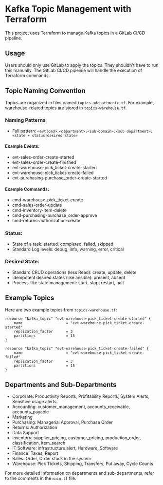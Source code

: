 # Kafka Topic Management with Terraform

This project uses Terraform to manage Kafka topics in a GitLab CI/CD pipeline.

## Usage

Users should only use GitLab to apply the topics. They shouldn't have to run this manually. The GitLab CI/CD pipeline will handle the execution of Terraform commands.

## Topic Naming Convention

Topics are organized in files named `topics-<department>.tf`. For example, warehouse-related topics are stored in `topics-warehouse.tf`.

### Naming Patterns

- Full pattern: `<evt|cmd>.<department>.<sub-domain>.<sub department>.<state + status|desired state>`

#### Example Events:
- evt-sales-order-create-started
- evt-sales-order-create-finished
- evt-warehouse-pick_ticket-create-started
- evt-warehouse-pick_ticket-create-failed
- evt-purchasing-purchase_order-create-started

#### Example Commands:
- cmd-warehouse-pick_ticket-create
- cmd-sales-order-update
- cmd-inventory-item-delete
- cmd-purchasing-purchase_order-approve
- cmd-returns-authorization-create


### Status:
- State of a task: started, completed, failed, skipped
- Standard Log levels: debug, info, warning, error, critical

### Desired State:
- Standard CRUD operations (less Read): create, update, delete
- Idempotent desired states (like ansible): present, absent
- Process-like state management: start, stop, restart, halt

## Example Topics

Here are two example topics from `topics-warehouse.tf`:

```hcl
resource "kafka_topic" "evt-warehouse-pick_ticket-create-started" {
    name                    = "evt-warehouse-pick_ticket-create-started"
    replication_factor      = 3
    partitions              = 15
}

resource "kafka_topic" "evt-warehouse-pick_ticket-create-failed" {
    name                    = "evt-warehouse-pick_ticket-create-failed"
    replication_factor      = 3
    partitions              = 15
}
```

## Departments and Sub-Departments

- Corporate: Productivity Reports, Profitability Reports, System Alerts, Sensitive usage alerts
- Accounting: customer_management, accounts_receivable, accounts_payable
- Marketing
- Purchasing: Managerial Approval, Purchase Order
- Returns: Authorization
- Data Support
- Inventory: supplier_pricing, customer_pricing, production_order, classification, item_search
- IT Software: infrastructure alert, Hardware, Software
- Finance: Taxes, Report
- Sales: Order, Order stuck in the system
- Warehouse: Pick Tickets, Shipping, Transfers, Put away, Cycle Counts

For more detailed information on departments and sub-departments, refer to the comments in the `main.tf` file.
